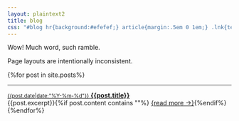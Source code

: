 ```yaml
---
layout: plaintext2
title: blog
css: "#blog hr{background:#efefef;} article{margin:.5em 0 1em;} .lnk{text-decoration:none;} .lnk:hover,.lnk:active,.lnk:focus{border-bottom:.1em solid #bfbfbf;} .date{font-family:consolas,monospace; padding-right:.25em;} .excerpt{font-size:.85em; color:#606060;} .excerpt p{margin:.5em 0;} .excerpt p:last-of-type{display:inline;} .more{display:inline-block;} aside{opacity:.65; margin-left:1em;} aside p{font-size:.85em;} @media (prefers-color-scheme:dark){#blog hr{background:#303030;} .excerpt{color:#dfdfdf;}}"
---
```

Wow! Much word, such ramble.

Page layouts are intentionally inconsistent.
<!--{/%assign cutoff = "1673413200"%}-->

<section id="blog">{%for post in site.posts%}<!--{/%assign check = post.date|date:"%s"%}{/%if check>=cutoff%}--><hr><article><a href="{{post.url}}" class="lnk"><small class="date">{{post.date|date:"%Y-%m-%d"}}</small> <b>{{post.title}}</b></a><div class="excerpt">{{post.excerpt}}{%if post.content contains "<!--more-->"%} <a href="{{post.url}}" class="more">{read more →}</a>{%endif%}</div></article><!--{/%endif%}-->{%endfor%}</section>